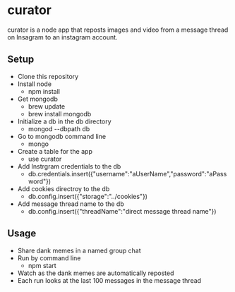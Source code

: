 # curator

curator is a node app that reposts images and video from a message thread on Insagram to an instagram account.

## Setup

- Clone this repository
- Install node
  - npm install
- Get mongodb
  - brew update
  - brew install mongodb
- Initialize a db in the db directory
  - mongod --dbpath db
- Go to mongodb command line
    - mongo
- Create a table for the app
  - use curator
- Add Instrgram credentials to the db
  - db.credentials.insert({"username":"aUserName","password":"aPassword"})
- Add cookies directroy to the db
  - db.config.insert({"storage":"../cookies"})
- Add message thread name to the db
  - db.config.insert({"threadName":"direct message thread name"})

## Usage

- Share dank memes in a named group chat
- Run by command line
  - npm start
- Watch as the dank memes are automatically reposted
- Each run looks at the last 100 messages in the message thread
